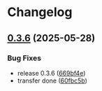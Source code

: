 # Changelog

## [0.3.6](https://github.com/appchoose/react-native-braintree-paypal/compare/v0.3.5...v0.3.6) (2025-05-28)


### Bug Fixes

* release 0.3.6 ([669bf4e](https://github.com/appchoose/react-native-braintree-paypal/commit/669bf4e64fe9edd3c7a8caf9d5c5f65c636f892c))
* transfer done ([60fbc5b](https://github.com/appchoose/react-native-braintree-paypal/commit/60fbc5bc41c3f3269838a7adb52211c9e8db1cb4))
